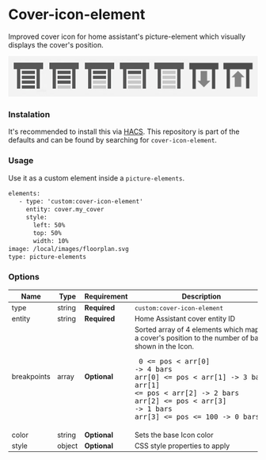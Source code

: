 # Cover-icon-element

Improved cover icon for home assistant's picture-element which visually displays the cover's position.

![element-states](https://github.com/queimadus/cover-icon-element/blob/main/cover-icon-element.jpg)

### Instalation
It's recommended to install this via [HACS](https://github.com/custom-components/hacs).
This repository is part of the defaults and can be found by searching for `cover-icon-element`.

### Usage

Use it as a custom element inside a `picture-elements`.
```
elements:
   - type: 'custom:cover-icon-element'
     entity: cover.my_cover
     style:
       left: 50%
       top: 50%
       width: 10%
image: /local/images/floorplan.svg
type: picture-elements
```

### Options

| Name              | Type    | Requirement  | Description                                 | Default             |
| ----------------- | ------- | ------------ | ------------------------------------------- | ------------------- |
| type              | string  | **Required** | `custom:cover-icon-element`                 |                     |
| entity            | string  | **Required** | Home Assistant cover entity ID              |                     |
| breakpoints       | array   | **Optional** | Sorted array of 4 elements which maps a cover's position to the number of bars shown in the Icon. <br /> <pre>     0 <= pos < arr[0] -> 4 bars <br/>arr[0] <= pos < arr[1] -> 3 bars<br/>arr[1] <= pos < arr[2] -> 2 bars<br/>arr[2] <= pos < arr[3] -> 1 bars<br/>arr[3] <= pos <= 100   -> 0 bars</pre>    | `[1, 50, 75, 100]`    |
| color             | string  | **Optional** | Sets the base Icon color                    | `"#4d4d4d"`         |
| style             | object  | **Optional** | CSS style properties to apply               |                     | 
